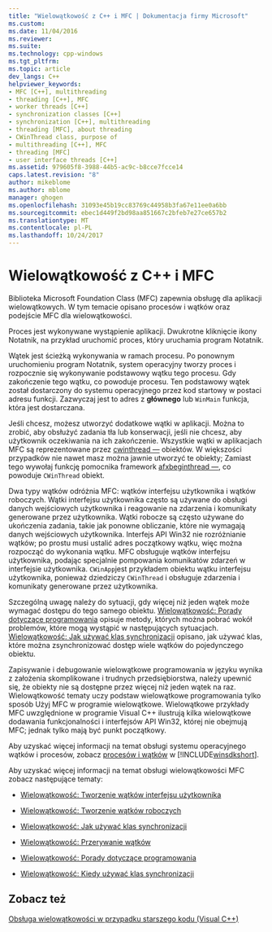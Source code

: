 ```yaml
---
title: "Wielowątkowość z C++ i MFC | Dokumentacja firmy Microsoft"
ms.custom: 
ms.date: 11/04/2016
ms.reviewer: 
ms.suite: 
ms.technology: cpp-windows
ms.tgt_pltfrm: 
ms.topic: article
dev_langs: C++
helpviewer_keywords:
- MFC [C++], multithreading
- threading [C++], MFC
- worker threads [C++]
- synchronization classes [C++]
- synchronization [C++], multithreading
- threading [MFC], about threading
- CWinThread class, purpose of
- multithreading [C++], MFC
- threading [MFC]
- user interface threads [C++]
ms.assetid: 979605f8-3988-44b5-ac9c-b8cce7fcce14
caps.latest.revision: "8"
author: mikeblome
ms.author: mblome
manager: ghogen
ms.openlocfilehash: 31093e45b19cc83769c44958b3fa67e11ee0a6bb
ms.sourcegitcommit: ebec1d449f2bd98aa851667c2bfeb7e27ce657b2
ms.translationtype: MT
ms.contentlocale: pl-PL
ms.lasthandoff: 10/24/2017
---
```

# <a name="multithreading-with-c-and-mfc"></a>Wielowątkowość z C++ i MFC
Biblioteka Microsoft Foundation Class (MFC) zapewnia obsługę dla aplikacji wielowątkowych. W tym temacie opisano procesów i wątków oraz podejście MFC dla wielowątkowości.  
  
 Proces jest wykonywane wystąpienie aplikacji. Dwukrotne kliknięcie ikony Notatnik, na przykład uruchomić proces, który uruchamia program Notatnik.  
  
 Wątek jest ścieżką wykonywania w ramach procesu. Po ponownym uruchomieniu program Notatnik, system operacyjny tworzy proces i rozpocznie się wykonywanie podstawowy wątku tego procesu. Gdy zakończenie tego wątku, co powoduje procesu. Ten podstawowy wątek został dostarczony do systemu operacyjnego przez kod startowy w postaci adresu funkcji. Zazwyczaj jest to adres z **głównego** lub `WinMain` funkcja, która jest dostarczana.  
  
 Jeśli chcesz, możesz utworzyć dodatkowe wątki w aplikacji. Można to zrobić, aby obsłużyć zadania tła lub konserwacji, jeśli nie chcesz, aby użytkownik oczekiwania na ich zakończenie. Wszystkie wątki w aplikacjach MFC są reprezentowane przez [cwinthread —](../mfc/reference/cwinthread-class.md) obiektów. W większości przypadków nie nawet masz można jawnie utworzyć te obiekty; Zamiast tego wywołaj funkcję pomocnika framework [afxbeginthread —](../mfc/reference/application-information-and-management.md#afxbeginthread), co powoduje `CWinThread` obiekt.  
  
 Dwa typy wątków odróżnia MFC: wątków interfejsu użytkownika i wątków roboczych. Wątki interfejsu użytkownika często są używane do obsługi danych wejściowych użytkownika i reagowanie na zdarzenia i komunikaty generowane przez użytkownika. Wątki robocze są często używane do ukończenia zadania, takie jak ponowne obliczanie, które nie wymagają danych wejściowych użytkownika. Interfejs API Win32 nie rozróżnianie wątków; po prostu musi ustalić adres początkowy wątku, więc można rozpocząć do wykonania wątku. MFC obsługuje wątków interfejsu użytkownika, podając specjalnie pompowania komunikatów zdarzeń w interfejsie użytkownika. `CWinApp`jest przykładem obiektu wątku interfejsu użytkownika, ponieważ dziedziczy `CWinThread` i obsługuje zdarzenia i komunikaty generowane przez użytkownika.  
  
 Szczególną uwagę należy do sytuacji, gdy więcej niż jeden wątek może wymagać dostępu do tego samego obiektu. [Wielowątkowość: Porady dotyczące programowania](../parallel/multithreading-programming-tips.md) opisuje metody, których można pobrać wokół problemów, które mogą wystąpić w następujących sytuacjach. [Wielowątkowość: Jak używać klas synchronizacji](../parallel/multithreading-how-to-use-the-synchronization-classes.md) opisano, jak używać klas, które można zsynchronizować dostęp wiele wątków do pojedynczego obiektu.  
  
 Zapisywanie i debugowanie wielowątkowe programowania w języku wynika z założenia skomplikowane i trudnych przedsiębiorstwa, należy upewnić się, że obiekty nie są dostępne przez więcej niż jeden wątek na raz. Wielowątkowość tematy uczy podstaw wielowątkowe programowania tylko sposób Użyj MFC w programie wielowątkowe. Wielowątkowe przykłady MFC uwzględnione w programie Visual C++ ilustrują kilka wielowątkowe dodawania funkcjonalności i interfejsów API Win32, której nie obejmują MFC; jednak tylko mają być punkt początkowy.  
  
 Aby uzyskać więcej informacji na temat obsługi systemu operacyjnego wątków i procesów, zobacz [procesów i wątków](http://msdn.microsoft.com/library/windows/desktop/ms684841) w [!INCLUDE[winsdkshort](../atl-mfc-shared/reference/includes/winsdkshort_md.md)].  
  
 Aby uzyskać więcej informacji na temat obsługi wielowątkowości MFC zobacz następujące tematy:  
  
-   [Wielowątkowość: Tworzenie wątków interfejsu użytkownika](../parallel/multithreading-creating-user-interface-threads.md)  
  
-   [Wielowątkowość: Tworzenie wątków roboczych](../parallel/multithreading-creating-worker-threads.md)  
  
-   [Wielowątkowość: Jak używać klas synchronizacji](../parallel/multithreading-how-to-use-the-synchronization-classes.md)  
  
-   [Wielowątkowość: Przerywanie wątków](../parallel/multithreading-terminating-threads.md)  
  
-   [Wielowątkowość: Porady dotyczące programowania](../parallel/multithreading-programming-tips.md)  
  
-   [Wielowątkowość: Kiedy używać klas synchronizacji](../parallel/multithreading-when-to-use-the-synchronization-classes.md)  
  
## <a name="see-also"></a>Zobacz też  
 [Obsługa wielowątkowości w przypadku starszego kodu (Visual C++)](../parallel/multithreading-support-for-older-code-visual-cpp.md)